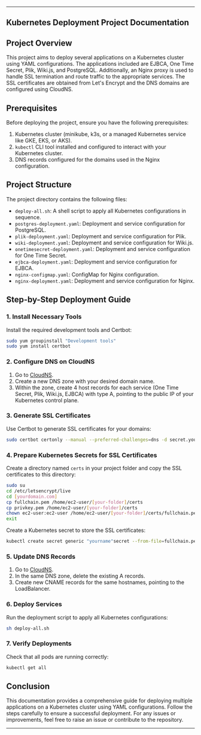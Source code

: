 
---

## Kubernetes Deployment Project Documentation

## Project Overview

This project aims to deploy several applications on a Kubernetes cluster using YAML configurations. The applications included are EJBCA, One Time Secret, Plik, Wiki.js, and PostgreSQL. Additionally, an Nginx proxy is used to handle SSL termination and route traffic to the appropriate services. The SSL certificates are obtained from Let's Encrypt and the DNS domains are configured using CloudNS.

## Prerequisites

Before deploying the project, ensure you have the following prerequisites:

1. Kubernetes cluster (minikube, k3s, or a managed Kubernetes service like GKE, EKS, or AKS).
2. `kubectl` CLI tool installed and configured to interact with your Kubernetes cluster.
3. DNS records configured for the domains used in the Nginx configuration.

## Project Structure

The project directory contains the following files:

- `deploy-all.sh`: A shell script to apply all Kubernetes configurations in sequence.
- `postgres-deployment.yaml`: Deployment and service configuration for PostgreSQL.
- `plik-deployment.yaml`: Deployment and service configuration for Plik.
- `wiki-deployment.yaml`: Deployment and service configuration for Wiki.js.
- `onetimesecret-deployment.yaml`: Deployment and service configuration for One Time Secret.
- `ejbca-deployment.yaml`: Deployment and service configuration for EJBCA.
- `nginx-configmap.yaml`: ConfigMap for Nginx configuration.
- `nginx-deployment.yaml`: Deployment and service configuration for Nginx.

## Step-by-Step Deployment Guide

### 1. Install Necessary Tools

Install the required development tools and Certbot:

```bash
sudo yum groupinstall "Development tools"
sudo yum install certbot
```

### 2. Configure DNS on CloudNS

1. Go to [CloudNS](https://www.cloudns.net/main/).
2. Create a new DNS zone with your desired domain name.
3. Within the zone, create 4 host records for each service (One Time Secret, Plik, Wiki.js, EJBCA) with type A, pointing to the public IP of your Kubernetes control plane.

### 3. Generate SSL Certificates

Use Certbot to generate SSL certificates for your domains:

```bash
sudo certbot certonly --manual --preferred-challenges=dns -d secret.yourdomain.com -d plik.yourdomain.com -d wiki.yourdomain.com -d cert.yourdomain.com
```

### 4. Prepare Kubernetes Secrets for SSL Certificates

Create a directory named `certs` in your project folder and copy the SSL certificates to this directory:

```bash
sudo su
cd /etc/letsencrypt/live
cd [yourdomain.com]
cp fullchain.pem /home/ec2-user/[your-folder]/certs
cp privkey.pem /home/ec2-user/[your-folder]/certs
chown ec2-user:ec2-user /home/ec2-user/[your-folder]/certs/fullchain.pem /home/ec2-user/[your-folder]/certs/privkey.pem
exit
```

Create a Kubernetes secret to store the SSL certificates:

```bash
kubectl create secret generic "yourname"secret --from-file=fullchain.pem=/home/ec2-user/[your-folder]/certs/fullchain.pem --from-file=privkey.pem=/home/ec2-user/[your-folder]/certs/privkey.pem
```

### 5. Update DNS Records

1. Go to [CloudNS](https://www.cloudns.net/main/).
2. In the same DNS zone, delete the existing A records.
3. Create new CNAME records for the same hostnames, pointing to the LoadBalancer.

### 6. Deploy Services

Run the deployment script to apply all Kubernetes configurations:

```bash
sh deploy-all.sh
```

### 7. Verify Deployments

Check that all pods are running correctly:

```bash
kubectl get all
```

## Conclusion

This documentation provides a comprehensive guide for deploying multiple applications on a Kubernetes cluster using YAML configurations. Follow the steps carefully to ensure a successful deployment. For any issues or improvements, feel free to raise an issue or contribute to the repository.

---
